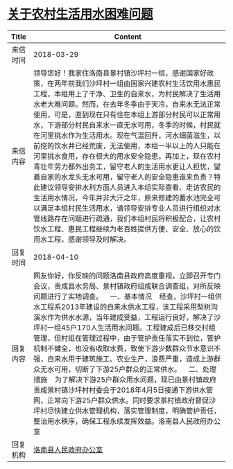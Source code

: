 # <a href="http://www.shangluo.gov.cn/zmhd/ldxxxx.jsp?urltype=leadermail.LeaderMailContentUrl&wbtreeid=1112&leadermailid=4617">关于农村生活用水困难问题</a>
|Title|Content|
|:---:|---|
|来信时间|2018-03-29|
|来信内容|领导您好！我家住洛南县景村镇沙坪村一组，感谢国家好政策，在两年前我们沙坪村一组由国家兴建农村生活饮用水惠民工程，本组用上了干净、卫生的自来水，为村民解决了生活用水老大难问题。然而，在去年冬季由于天冷，自来水无法正常使用，可是，直到现在只有住在本组上游部分村民可以正常用水，下游部分村民自来水一直无水可用，冬季的时候，村民就在河里挑水作为生活用水。现在气温回升，河水细菌滋生，以前挖的饮水井已经荒废，无法使用，本组一半以上的人只能在河里挑水食用，存在很大的用水安全隐患，再加上，现在农村青壮年劳力都外出务工，留守老人的生活用水更让人担忧，望着自家的水龙头无水可用，留守老人的安全隐患谁来负责？特此建议领导安排水利方面人员进入本组实际查看、走访农民的生活用水情况，今年并非大汗之年，原来修建的蓄水池完全可以满足本组村民生活用水，请领导安排专业人员进行组织对水管线路存在问题进行疏通，我们本组村民将积极配合，让农村饮水工程、惠民工程继续为老百姓提供方便、安全、放心的饮用水工程，感谢领导及时解决。|
|回复时间|2018-04-10|
|回复内容|网友你好，你反映的问题洛南县政府高度重视，立即召开专门会议，责成县水务局、景村镇政府组成联合调查组，对所反映问题进行了实地调查。    一、基本情况    经查，沙坪村一组供水工程系2013年建设的自来水供水工程，该工程采用梨树沟溪水作为供水水源，当年建成受益，工程运行良好，解决了沙坪村一组45户170人生活用水问题。工程建成后已移交村组管理，但村组在管理过程中，由于管护责任落实不到位，管护机制不健全，也没有收取水费，致使下游少数群众节水意识不强，自来水用于建筑施工、农业生产，浪费严重，造成上游群众无水可用，切断了下游25户群众的正常供水。    二、处理措施    为了解决下游25户群众用水问题，现已由景村镇政府责成景村镇沙坪村村委会于2018年4月5日接通下游供水管网，正常向下游25户群众供水。同时要求景村镇政府督促沙坪村尽快建立供水管理机构，落实管理制度，明确管护责任，整治用水秩序，确保工程永续发挥效益。洛南县人民政府办公室|
|回复机构|<a href="../../categories/agencies/洛南县人民政府办公室.md">洛南县人民政府办公室</a>|